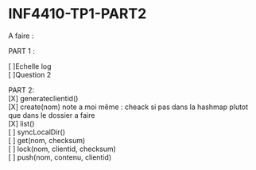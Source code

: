 # INF4410-TP1-PART2

A faire :   

PART 1 :   
   
[ ]Echelle log   
[ ]Question 2   

PART 2:   
[X] generateclientid()    
[X] create(nom) note a moi même : cheack si pas dans la hashmap plutot que dans le dossier a faire  
[X] list()  
[ ] syncLocalDir()    
[ ] get(nom, checksum)    
[ ] lock(nom, clientid, checksum)    
[ ] push(nom, contenu, clientid)    
